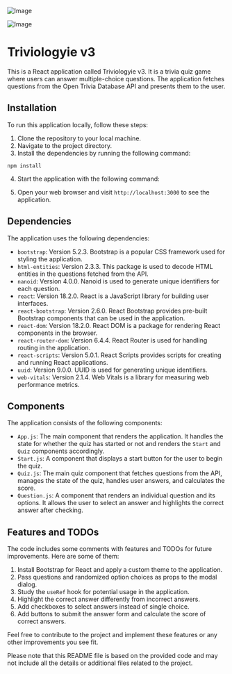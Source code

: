 ![Image](https://user-images.githubusercontent.com/66960776/241687832-3f4c26e8-3c38-429b-aabb-e3459a2744e0.jpg)



![Image](https://user-images.githubusercontent.com/66960776/241687866-67581238-85d5-4682-ac7b-6e2715337f54.jpg)

# Triviologyie v3

This is a React application called Triviologyie v3. It is a trivia quiz game where users can answer multiple-choice questions. The application fetches questions from the Open Trivia Database API and presents them to the user.

## Installation

To run this application locally, follow these steps:

1. Clone the repository to your local machine.
2. Navigate to the project directory.
3. Install the dependencies by running the following command:

`npm install`

4. Start the application with the following command:

5. Open your web browser and visit `http://localhost:3000` to see the application.

## Dependencies

The application uses the following dependencies:

- `bootstrap`: Version 5.2.3. Bootstrap is a popular CSS framework used for styling the application.
- `html-entities`: Version 2.3.3. This package is used to decode HTML entities in the questions fetched from the API.
- `nanoid`: Version 4.0.0. Nanoid is used to generate unique identifiers for each question.
- `react`: Version 18.2.0. React is a JavaScript library for building user interfaces.
- `react-bootstrap`: Version 2.6.0. React Bootstrap provides pre-built Bootstrap components that can be used in the application.
- `react-dom`: Version 18.2.0. React DOM is a package for rendering React components in the browser.
- `react-router-dom`: Version 6.4.4. React Router is used for handling routing in the application.
- `react-scripts`: Version 5.0.1. React Scripts provides scripts for creating and running React applications.
- `uuid`: Version 9.0.0. UUID is used for generating unique identifiers.
- `web-vitals`: Version 2.1.4. Web Vitals is a library for measuring web performance metrics.

## Components

The application consists of the following components:

- `App.js`: The main component that renders the application. It handles the state for whether the quiz has started or not and renders the `Start` and `Quiz` components accordingly.
- `Start.js`: A component that displays a start button for the user to begin the quiz.
- `Quiz.js`: The main quiz component that fetches questions from the API, manages the state of the quiz, handles user answers, and calculates the score.
- `Question.js`: A component that renders an individual question and its options. It allows the user to select an answer and highlights the correct answer after checking.

## Features and TODOs

The code includes some comments with features and TODOs for future improvements. Here are some of them:

1. Install Bootstrap for React and apply a custom theme to the application.
2. Pass questions and randomized option choices as props to the modal dialog.
3. Study the `useRef` hook for potential usage in the application.
4. Highlight the correct answer differently from incorrect answers.
5. Add checkboxes to select answers instead of single choice.
6. Add buttons to submit the answer form and calculate the score of correct answers.

Feel free to contribute to the project and implement these features or any other improvements you see fit.

Please note that this README file is based on the provided code and may not include all the details or additional files related to the project.

